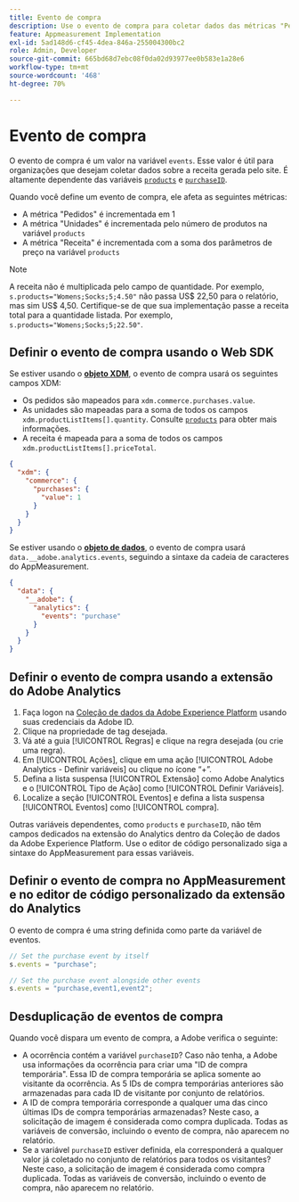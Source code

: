 ```yaml
---
title: Evento de compra
description: Use o evento de compra para coletar dados das métricas "Pedidos", "Unidades" e "Receita".
feature: Appmeasurement Implementation
exl-id: 5ad148d6-cf45-4dea-846a-255004300bc2
role: Admin, Developer
source-git-commit: 665bd68d7ebc08f0da02d93977ee0b583e1a28e6
workflow-type: tm+mt
source-wordcount: '468'
ht-degree: 70%

---
```


# Evento de compra

O evento de compra é um valor na variável `events`. Esse valor é útil para organizações que desejam coletar dados sobre a receita gerada pelo site. É altamente dependente das variáveis [`products`](../products.md) e [`purchaseID`](../purchaseid.md).

Quando você define um evento de compra, ele afeta as seguintes métricas:

* A métrica &quot;Pedidos&quot; é incrementada em 1
* A métrica &quot;Unidades&quot; é incrementada pelo número de produtos na variável `products`
* A métrica &quot;Receita&quot; é incrementada com a soma dos parâmetros de preço na variável `products`

>[!NOTE]
>
>A receita não é multiplicada pelo campo de quantidade. Por exemplo, `s.products="Womens;Socks;5;4.50"` não passa US$ 22,50 para o relatório, mas sim US$ 4,50. Certifique-se de que sua implementação passe a receita total para a quantidade listada. Por exemplo, `s.products="Womens;Socks;5;22.50"`.

## Definir o evento de compra usando o Web SDK

Se estiver usando o [**objeto XDM**](/help/implement/aep-edge/xdm-var-mapping.md), o evento de compra usará os seguintes campos XDM:

* Os pedidos são mapeados para `xdm.commerce.purchases.value`.
* As unidades são mapeadas para a soma de todos os campos `xdm.productListItems[].quantity`. Consulte [`products`](../products.md) para obter mais informações.
* A receita é mapeada para a soma de todos os campos `xdm.productListItems[].priceTotal`.

```json
{
  "xdm": {
    "commerce": {
      "purchases": {
        "value": 1
      }
    }
  }
}
```

Se estiver usando o [**objeto de dados**](/help/implement/aep-edge/data-var-mapping.md), o evento de compra usará `data.__adobe.analytics.events`, seguindo a sintaxe da cadeia de caracteres do AppMeasurement.

```json
{
  "data": {
    "__adobe": {
      "analytics": {
        "events": "purchase"
      }
    }
  }
}
```

## Definir o evento de compra usando a extensão do Adobe Analytics

1. Faça logon na [Coleção de dados da Adobe Experience Platform](https://experience.adobe.com/data-collection) usando suas credenciais da Adobe ID.
2. Clique na propriedade de tag desejada.
3. Vá até a guia [!UICONTROL Regras] e clique na regra desejada (ou crie uma regra).
4. Em [!UICONTROL Ações], clique em uma ação [!UICONTROL Adobe Analytics - Definir variáveis] ou clique no ícone “+”.
5. Defina a lista suspensa [!UICONTROL Extensão] como Adobe Analytics e o [!UICONTROL Tipo de Ação] como [!UICONTROL Definir Variáveis].
6. Localize a seção [!UICONTROL Eventos] e defina a lista suspensa [!UICONTROL Eventos] como [!UICONTROL compra].

Outras variáveis dependentes, como `products` e `purchaseID`, não têm campos dedicados na extensão do Analytics dentro da Coleção de dados da Adobe Experience Platform. Use o editor de código personalizado siga a sintaxe do AppMeasurement para essas variáveis.

## Definir o evento de compra no AppMeasurement e no editor de código personalizado da extensão do Analytics

O evento de compra é uma string definida como parte da variável de eventos.

```js
// Set the purchase event by itself
s.events = "purchase";

// Set the purchase event alongside other events
s.events = "purchase,event1,event2";
```

## Desduplicação de eventos de compra

Quando você dispara um evento de compra, a Adobe verifica o seguinte:

* A ocorrência contém a variável `purchaseID`? Caso não tenha, a Adobe usa informações da ocorrência para criar uma &quot;ID de compra temporária&quot;. Essa ID de compra temporária se aplica somente ao visitante da ocorrência. As 5 IDs de compra temporárias anteriores são armazenadas para cada ID de visitante por conjunto de relatórios.
* A ID de compra temporária corresponde a qualquer uma das cinco últimas IDs de compra temporárias armazenadas? Neste caso, a solicitação de imagem é considerada como compra duplicada. Todas as variáveis de conversão, incluindo o evento de compra, não aparecem no relatório.
* Se a variável `purchaseID` estiver definida, ela corresponderá a qualquer valor já coletado no conjunto de relatórios para todos os visitantes? Neste caso, a solicitação de imagem é considerada como compra duplicada. Todas as variáveis de conversão, incluindo o evento de compra, não aparecem no relatório.

